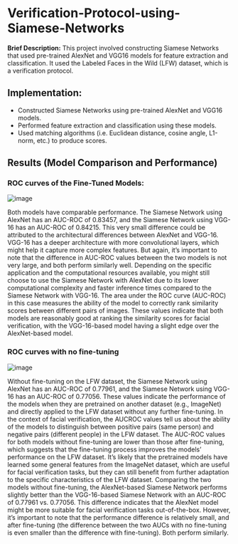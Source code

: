 # Verification-Protocol-using-Siamese-Networks

**Brief Description:** This project involved constructing Siamese Networks that used pre-trained AlexNet and VGG16 models for feature extraction and classification. It used the Labeled Faces in the Wild (LFW) dataset, which is a verification protocol.

## Implementation:
* Constructed Siamese Networks using pre-trained AlexNet and VGG16 models.
* Performed feature extraction and classification using these models.
* Used matching algorithms (i.e. Euclidean distance, cosine angle, L1-norm, etc.) to produce scores.

## Results (Model Comparison and Performance)

### ROC curves of the Fine-Tuned Models:
![image](https://github.com/travislatchman/Verification-Protocol-using-Siamese-Networks/assets/32372013/4bb2f03d-2148-4fd9-a3df-1144047b2cde)  

Both models have comparable performance. The Siamese Network using AlexNet has an AUC-ROC of
0.83457, and the Siamese Network using VGG-16 has an AUC-ROC of 0.84215. This very small difference
could be attributed to the architectural differences between AlexNet and VGG-16. VGG-16 has a deeper
architecture with more convolutional layers, which might help it capture more complex features. But again,
it’s important to note that the difference in AUC-ROC values between the two models is not very large,
and both perform similarly well. Depending on the specific application and the computational resources
available, you might still choose to use the Siamese Network with AlexNet due to its lower computational
complexity and faster inference times compared to the Siamese Network with VGG-16. The area under the
ROC curve (AUC-ROC) in this case measures the ability of the model to correctly rank similarity scores
between different pairs of images. These values indicate that both models are reasonably good at ranking
the similarity scores for facial verification, with the VGG-16-based model having a slight edge over the
AlexNet-based model.

### ROC curves with no fine-tuning
![image](https://github.com/travislatchman/Verification-Protocol-using-Siamese-Networks/assets/32372013/41f876c6-6149-4d40-8b66-ffceb76cefc0)  

Without fine-tuning on the LFW dataset, the Siamese Network using AlexNet has an AUC-ROC of
0.77961, and the Siamese Network using VGG-16 has an AUC-ROC of 0.77056. These values indicate
the performance of the models when they are pretrained on another dataset (e.g., ImageNet) and directly
applied to the LFW dataset without any further fine-tuning. In the context of facial verification, the AUCROC values tell us about the ability of the models to distinguish between positive pairs (same person)
and negative pairs (different people) in the LFW dataset. The AUC-ROC values for both models without
fine-tuning are lower than those after fine-tuning, which suggests that the fine-tuning process improves the
models’ performance on the LFW dataset. It’s likely that the pretrained models have learned some general
features from the ImageNet dataset, which are useful for facial verification tasks, but they can still benefit
from further adaptation to the specific characteristics of the LFW dataset. Comparing the two models
without fine-tuning, the AlexNet-based Siamese Network performs slightly better than the VGG-16-based
Siamese Network with an AUC-ROC of 0.77961 vs. 0.77056. This difference indicates that the AlexNet
model might be more suitable for facial verification tasks out-of-the-box. However, it’s important to note
that the performance difference is relatively small, and after fine-tuning (the difference between the two
AUCs with no fine-tuning is even smaller than the difference with fine-tuning). Both perform similarly.
